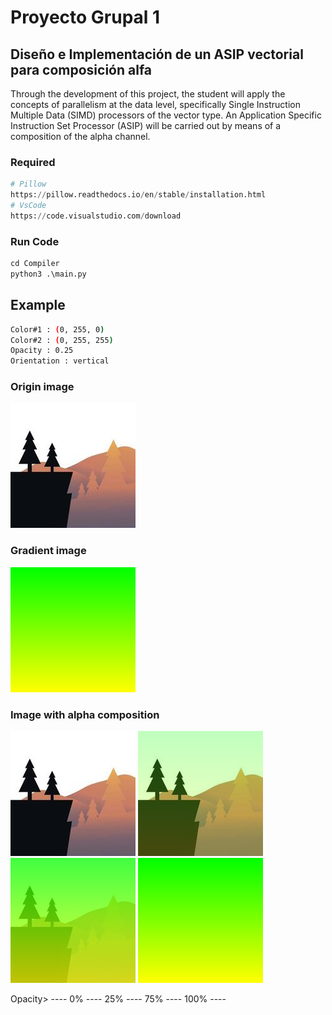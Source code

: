 # Proyecto Grupal 1

## Diseño e Implementación de un ASIP vectorial para composición alfa

Through the development of this project, the student will apply the concepts of parallelism at the data level, specifically Single Instruction Multiple Data (SIMD) processors of the vector type. An Application Specific Instruction Set Processor (ASIP) will be carried out by means of a composition of the alpha channel.

### Required
```python
# Pillow
https://pillow.readthedocs.io/en/stable/installation.html
# VsCode
https://code.visualstudio.com/download
```

### Run Code
```python
cd Compiler
python3 .\main.py
```



## Example
```sh
Color#1 : (0, 255, 0)
Color#2 : (0, 255, 255)
Opacity : 0.25
Orientation : vertical
```

### Origin image
![Screenshot](.ReadMeImages/example.jpg)

### Gradient image
![Screenshot](.ReadMeImages/vertical.png)

### Image with alpha composition
![Screenshot](.ReadMeImages/alfa_0.png) ![Screenshot](.ReadMeImages/alfa_25.png) ![Screenshot](.ReadMeImages/alfa_75.png) ![Screenshot](.ReadMeImages/alfa_100.png)

Opacity> ---- 0% ---- 25% ---- 75% ---- 100% ----